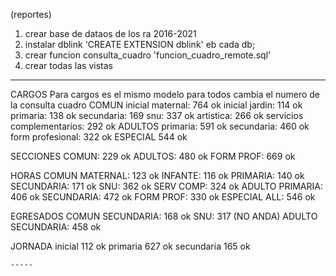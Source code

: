 
(reportes)

1. crear base de dataos de los ra 2016-2021 
2. instalar dblink 'CREATE EXTENSION dblink' eb cada db;
3. crear  funcion consulta_cuadro 'funcion_cuadro_remote.sql'
4. crear todas las vistas

-----------------------





CARGOS
    Para cargos es el mismo modelo para todos cambia el numero de la consulta cuadro
    COMUN
        inicial maternal: 764 ok
        inicial jardin: 114 ok
        primaria: 138 ok
        secundaria: 169
        snu: 337 ok
        artistica: 266 ok
        servicios complementarios: 292 ok
    ADULTOS
        primaria: 591 ok
        secundaria: 460 ok
        form profesional: 322 ok
    ESPECIAL
        544 ok

SECCIONES
    COMUN: 229 ok
    ADULTOS: 480 ok
    FORM PROF: 669 ok

HORAS
    COMUN
        MATERNAL: 123 ok
        INFANTE: 116 ok
        PRIMARIA: 140 ok
        SECUNDARIA: 171 ok
        SNU: 362 ok
        SERV COMP: 324 ok
    ADULTO
        PRIMARIA: 406 ok
        SECUNDARIA: 472 ok
        FORM PROF: 330 ok
    ESPECIAL
        ALL: 546 ok

EGRESADOS
    COMUN SECUNDARIA: 168 ok
    SNU: 317 (NO ANDA)
    ADULTO SECUNDARIA: 458 ok

JORNADA
    inicial  112 ok
    primaria 627 ok
    secundaria 165 ok

    -----






